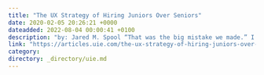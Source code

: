 ```yaml
---
title: "The UX Strategy of Hiring Juniors Over Seniors"
date: 2020-02-05 20:26:21 +0000
dateadded: 2022-08-04 00:00:41 +0100
description: "by: Jared M. Spool “That was the big mistake we made.” I was listening to the new Senior Director of User Experience at a Fortune 200 company. They were in their 4th month as Senior Director, having inherited the team from the person who had started the UX group. The Senior Director had just finished […]"
link: "https://articles.uie.com/the-ux-strategy-of-hiring-juniors-over-seniors/"
category:
directory: _directory/uie.md
---
```


